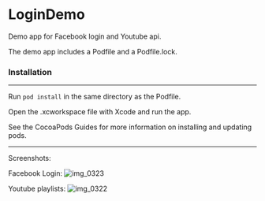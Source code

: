 # LoginDemo
Demo app for Facebook login and Youtube api.

The demo app includes a Podfile and a Podfile.lock. 

### Installation
------
Run `pod install` in the same directory as the Podfile.

Open the .xcworkspace file with Xcode and run the app.


See the CocoaPods Guides for more information on installing and updating pods.


------

Screenshots:

Facebook  Login:   ![img_0323](https://cloud.githubusercontent.com/assets/2171301/23276413/28a773a2-f9d8-11e6-9790-76041bedca6c.PNG) 

Youtube playlists: ![img_0322](https://cloud.githubusercontent.com/assets/2171301/23276412/28a531dc-f9d8-11e6-8796-cbfb99b6d027.PNG)
